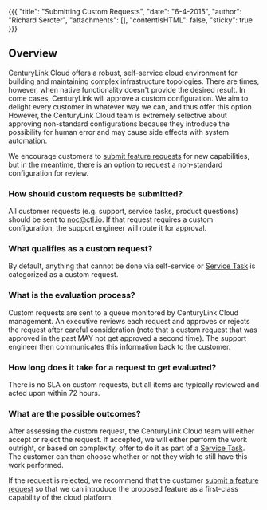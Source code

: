 {{{
  "title": "Submitting Custom Requests",
  "date": "6-4-2015",
  "author": "Richard Seroter",
  "attachments": [],
  "contentIsHTML": false,
  "sticky": true
}}}

## Overview
CenturyLink Cloud offers a robust, self-service cloud environment for building and maintaining complex infrastructure topologies. There are times, however, when native functionality doesn't provide the desired result. In come cases, CenturyLink will approve a custom configuration. We aim to delight every customer in whatever way we can, and thus offer this option. However,  the CenturyLink Cloud team is extremely selective about approving non-standard configurations because they introduce the possibility for human error and may cause side effects with system automation.

We encourage customers to [submit feature requests](../Support/how-do-i-submit-a-feature-request.md) for new capabilities, but in the meantime, there is an option to request a non-standard configuration for review.

### How should custom requests be submitted?
All customer requests (e.g. support, service tasks, product questions) should be sent to [noc@ctl.io](mailto:noc@ctl.io). If that request requires a custom configuration, the support engineer will route it for approval.

### What qualifies as a custom request?
By default, anything that cannot be done via self-service or [Service Task](https://www.centurylinkcloud.com/service-tasks/) is categorized as a custom request.

### What is the evaluation process?
Custom requests are sent to a queue monitored by CenturyLink Cloud management. An executive reviews each request and approves or rejects the request after careful consideration (note that a custom request that was approved in the past MAY not get approved a second time). The support engineer then communicates this information back to the customer.

### How long does it take for a request to get evaluated?
There is no SLA on custom requests, but all items are typically reviewed and acted upon within 72 hours.

### What are the possible outcomes?
After assessing the custom request, the CenturyLink Cloud team will either accept or reject the request. If accepted, we will either perform the work outright, or based on complexity, offer to do it as part of a [Service Task](https://www.centurylinkcloud.com/service-tasks/). The customer can then choose whether or not they wish to still have this work performed.

If the request is rejected, we recommend that the customer [submit a feature request](../Support/how-do-i-submit-a-feature-request.md) so that we can introduce the proposed feature as a first-class capability of the cloud platform.
